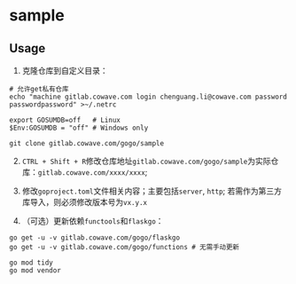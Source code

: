 # sample

## Usage

1. 克隆仓库到自定义目录：

```shell
# 允许get私有仓库
echo "machine gitlab.cowave.com login chenguang.li@cowave.com password passwordpassword" >~/.netrc

export GOSUMDB=off   # Linux
$Env:GOSUMDB = "off" # Windows only

git clone gitlab.cowave.com/gogo/sample

```

2. `CTRL + Shift + R`修改仓库地址`gitlab.cowave.com/gogo/sample`为实际仓库：`gitlab.cowave.com/xxxx/xxxx`;
3. 修改`goproject.toml`文件相关内容；主要包括`server`, `http`; 若需作为第三方库导入，则必须修改版本号为`vx.y.x`

4. （可选）更新依赖`functools`和`flaskgo`：

```shell
go get -u -v gitlab.cowave.com/gogo/flaskgo
go get -u -v gitlab.cowave.com/gogo/functions # 无需手动更新

go mod tidy
go mod vendor

```